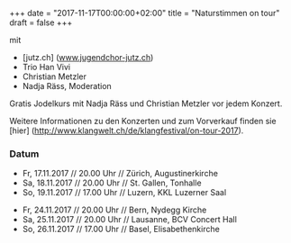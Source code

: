 ﻿+++
date = "2017-11-17T00:00:00+02:00"
title = "Naturstimmen on tour"
draft = false
+++

mit

* [jutz.ch] (www.jugendchor-jutz.ch)
* Trio Han Vivi
* Christian Metzler
* Nadja Räss, Moderation

Gratis Jodelkurs mit Nadja Räss und Christian Metzler vor jedem Konzert.

Weitere Informationen zu den Konzerten und zum Vorverkauf finden sie [hier] (http://www.klangwelt.ch/de/klangfestival/on-tour-2017).

### Datum

* Fr, 17.11.2017 // 20.00 Uhr // Zürich, Augustinerkirche
* Sa, 18.11.2017 // 20.00 Uhr // St. Gallen, Tonhalle
* So, 19.11.2017 // 17.00 Uhr // Luzern, KKL Luzerner Saal

<!-- Separiert die beiden Listen -->

* Fr, 24.11.2017 // 20.00 Uhr // Bern, Nydegg Kirche
* Sa, 25.11.2017 // 20.00 Uhr // Lausanne, BCV Concert Hall
* So, 26.11.2017 // 17.00 Uhr // Basel, Elisabethenkirche
